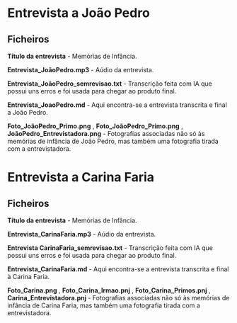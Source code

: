 # Entrevista a João Pedro

## Ficheiros

**Título da entrevista** - Memórias de Infância.

**Entrevista_JoãoPedro.mp3** - Aúdio da entrevista.

**Entrevista_JoãoPedro_semrevisao.txt** - Transcrição feita com IA que possui uns erros e foi usada para chegar ao produto final.

**Entrevista_JoaoPedro.md** - Aqui encontra-se a entrevista transcrita e final a João Pedro.

**Foto_JoãoPedro_Primo.png** , **Foto_JoãoPedro_Primo.png** , **JoãoPedro_Entrevistadora.png** - Fotografias associadas não só às memórias de infância de João Pedro, mas também uma fotografia tirada com a entrevistadora.

# Entrevista a Carina Faria

## Ficheiros

**Título da entrevista** - Memórias de Infância.

**Entrevista_CarinaFaria.mp3** - Aúdio da entrevista.

**Entrevista CarinaFaria_semrevisao.txt** - Transcrição feita com IA que possui uns erros e foi usada para chegar ao produto final.

**Entrevista_CarinaFaria.md** - Aqui encontra-se a entrevista transcrita e final à Carina Faria.

**Foto_Carina.png** , **Foto_Carina_Irmao.pnj** , **Foto_Carina_Primos.pnj** , **Carina_Entrevistadora.pnj** - Fotografias associadas não só às memórias de infância de Carina Faria, mas também uma fotografia tirada com a entrevistadora.